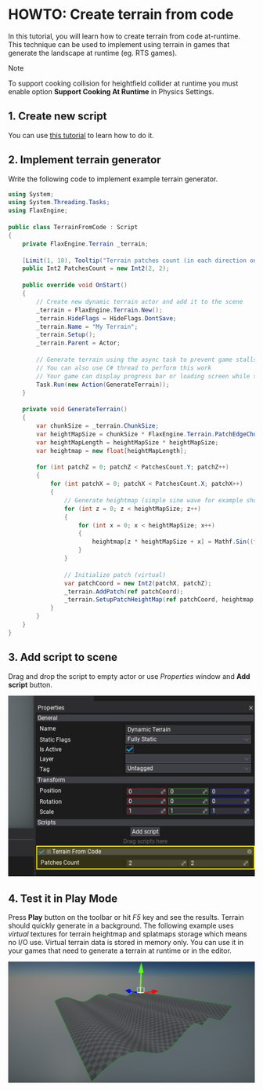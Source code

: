 # HOWTO: Create terrain from code

In this tutorial, you will learn how to create terrain from code at-runtime. This technique can be used to implement using terrain in games that generate the landscape at runtime (eg. RTS games).

> [!Note]
> To support cooking collision for heightfield collider at runtime you must enable option **Support Cooking At Runtime** in Physics Settings.

## 1. Create new script

You can use [this tutorial](../../scripting/new-script.md) to learn how to do it.

## 2. Implement terrain generator

Write the following code to implement example terrain generator.

```cs
using System;
using System.Threading.Tasks;
using FlaxEngine;

public class TerrainFromCode : Script
{
    private FlaxEngine.Terrain _terrain;

    [Limit(1, 10), Tooltip("Terrain patches count (in each direction on XZ plane).")]
    public Int2 PatchesCount = new Int2(2, 2);

    public override void OnStart()
    {
        // Create new dynamic terrain actor and add it to the scene
        _terrain = FlaxEngine.Terrain.New();
        _terrain.HideFlags = HideFlags.DontSave;
        _terrain.Name = "My Terrain";
        _terrain.Setup();
        _terrain.Parent = Actor;

        // Generate terrain using the async task to prevent game stalls
        // You can also use C# thread to perform this work
        // Your game can display progress bar or loading screen while terrain is being generated
        Task.Run(new Action(GenerateTerrain));
    }

    private void GenerateTerrain()
    {
        var chunkSize = _terrain.ChunkSize;
        var heightMapSize = chunkSize * FlaxEngine.Terrain.PatchEdgeChunksCount + 1;
        var heightMapLength = heightMapSize * heightMapSize;
        var heightmap = new float[heightMapLength];

        for (int patchZ = 0; patchZ < PatchesCount.Y; patchZ++)
        {
            for (int patchX = 0; patchX < PatchesCount.X; patchX++)
            {
                // Generate heightmap (simple sine wave for example showcase)
                for (int z = 0; z < heightMapSize; z++)
                {
                    for (int x = 0; x < heightMapSize; x++)
                    {
                        heightmap[z * heightMapSize + x] = Mathf.Sin((float)x / chunkSize * Mathf.PiOverFour * 3.0f) * 3000.0f;
                    }
                }

                // Initialize patch (virtual)
                var patchCoord = new Int2(patchX, patchZ);
                _terrain.AddPatch(ref patchCoord);
                _terrain.SetupPatchHeightMap(ref patchCoord, heightmap, null, true);
            }
        }
    }
}
```

## 3. Add script to scene

Drag and drop the script to empty actor or use *Properties* window and **Add script** button.

![Add script](media/add-terrain-generator-script.png)

## 4. Test it in Play Mode

Press **Play** button on the toolbar or hit *F5* key and see the results. Terrain should quickly generate in a background. The following example uses *virtual* textures for terrain heightmap and splatmaps storage which means no I/O use. Virtual terrain data is stored in memory only. You can use it in your games that need to generate a terrain at runtime or in the editor.

![Terrain From Code Results](media/generated-terrain.png)

